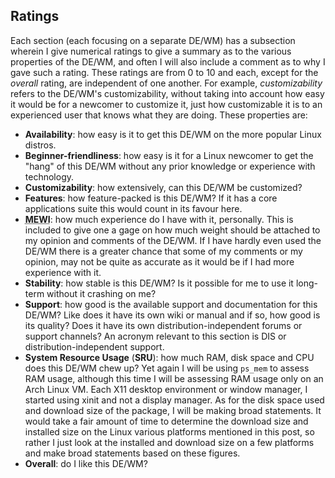 ## Ratings
Each section (each focusing on a separate DE/WM) has a subsection wherein I give numerical ratings to give a summary as to the various properties of the DE/WM, and often I will also include a comment as to why I gave such a rating. These ratings are from 0 to 10 and each, except for the *overall* rating, are independent of one another. For example, *customizability* refers to the DE/WM's customizability, without taking into account how easy it would be for a newcomer to customize it, just how customizable it is to an experienced user that knows what they are doing. These properties are:

* **Availability**: how easy is it to get this DE/WM on the more popular Linux distros.
* **Beginner-friendliness**: how easy is it for a Linux newcomer to get the "hang" of this DE/WM without any prior knowledge or experience with technology.
* **Customizability**: how extensively, can this DE/WM be customized?
* **Features**: how feature-packed is this DE/WM? If it has a core applications suite this would count in its favour here.
* <abbr title="My Experience With It">**MEWI**</abbr>: how much experience do I have with it, personally. This is included to give one a gage on how much weight should be attached to my opinion and comments of the DE/WM. If I have hardly even used the DE/WM there is a greater chance that some of my comments or my opinion, may not be quite as accurate as it would be if I had more experience with it.
* **Stability**: how stable is this DE/WM? Is it possible for me to use it long-term without it crashing on me?
* **Support**: how good is the available support and documentation for this DE/WM? Like does it have its own wiki or manual and if so, how good is its quality? Does it have its own distribution-independent forums or support channels? An acronym relevant to this section is DIS or distribution-independent support.
* **System Resource Usage** (**SRU**): how much RAM, disk space and CPU does this DE/WM chew up? Yet again I will be using `ps_mem` to assess RAM usage, although this time I will be assessing RAM usage only on an Arch Linux VM. Each X11 desktop environment or window manager, I started using xinit and not a display manager. As for the disk space used and download size of the package, I will be making broad statements. It would take a fair amount of time to determine the download size and installed size on the Linux various platforms mentioned in this post, so rather I just look at the installed and download size on a few platforms and make broad statements based on these figures.
* **Overall**: do I like this DE/WM?
